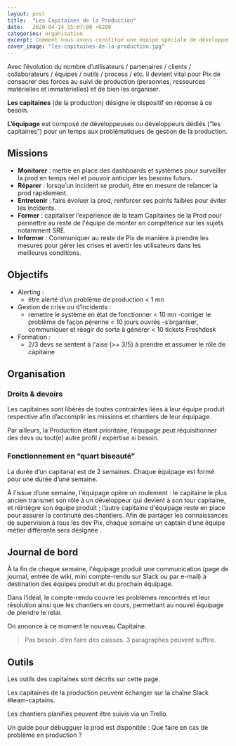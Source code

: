 ```yaml
---
layout: post
title:  "Les Capitaines de la Production"
date:   2020-04-14 15:07:00 +0200
categories: organisation
excerpt: Comment nous avons constitué une équipe spéciale de développement dédiée au suivi de production.    
cover_image: "les-capitaines-de-la-production.jpg"
---
```


Avec l’évolution du nombre d’utilisateurs / partenaires / clients / collaborateurs / équipes / outils / process / etc. il devient vital pour Pix de consacrer des forces au suivi de production (personnes, ressources matérielles et immatérielles) et de bien les organiser.

**Les capitaines** (de la production) désigne le dispositif en réponse à ce besoin.

**L’équipage** est composé de développeuses ou développeurs dédiés (“les capitaines”) pour un temps aux problématiques de gestion de la production.

## Missions

- **Monitorer** : mettre en place des dashboards et systèmes pour surveiller la prod en temps réel et pouvoir anticiper les besoins futurs.
- **Réparer** : lorsqu’un incident se produit, être en mesure de relancer la prod rapidement.
- **Entretenir** : faire évoluer la prod, renforcer ses points faibles pour éviter les incidents.
- **Former**  : capitaliser l’expérience de la team Capitaines de la Prod pour permettre au reste de l'équipe de monter en compétence sur les sujets notamment SRE. 
- **Informer** : Communiquer au reste de Pix de manière à prendre les mesures pour gérer les crises et avertir les utilisateurs dans les meilleures conditions.

## Objectifs

- Alerting : 
  - être alerté d’un problème de production < 1 mn
- Gestion de crise ou d’incidents : 
  - remettre le système en état de fonctionner < 10 mn
  -corriger le problème de façon pérenne < 10 jours ouvrés
  -s’organiser, communiquer et réagir de sorte à générer < 10 tickets Freshdesk
- Formation : 
  - 2/3 devs se sentent à l'aise (>= 3/5) à prendre et assumer le rôle de capitaine

## Organisation

### Droits & devoirs

Les capitaines sont libérés de toutes contraintes liées à leur équipe produit respective afin d’accomplir les missions et chantiers de leur équipage.

Par ailleurs, la Production étant prioritaire, l’équipage peut réquisitionner des devs ou tout(e) autre profil / expertise si besoin.

### Fonctionnement en  “quart biseauté”

La durée d’un capitanat est de 2 semaines. Chaque équipage est formé pour une durée d’une semaine. 

À l’issue d’une semaine, l'équipage opère un roulement : le capitaine le plus ancien transmet son rôle à un développeur qui devient à son tour capitaine, et réintègre son équipe produit ; l’autre capitaine d'équipage reste en place pour assurer la continuité des chantiers. Afin de partager les connaissances de supervision à tous les dev Pix, chaque semaine un captain d’une équipe métier différente sera désignée .

## Journal de bord

À la fin de chaque semaine, l'équipage produit une communication (page de journal, entrée de wiki, mini compte-rendu sur Slack ou par e-mail) à destination des équipes produit et du prochain équipage.

Dans l’idéal, le compte-rendu couvre les problèmes rencontrés et leur résolution ainsi que les chantiers en cours, permettant au nouvel équipage de prendre le relai. 

On annonce à ce moment le nouveau Capitaine.

> Pas besoin. d’en faire des caisses. 3 paragraphes peuvent suffire.

## Outils

Les outils des capitaines sont décrits sur cette page.

Les capitaines de la production peuvent échanger sur la chaîne Slack #team-captains.

Les chantiers planifiés peuvent être suivis via un Trello.

Un guide pour débugguer la prod est disponible : Que faire en cas de problème en production ? 

